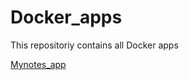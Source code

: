 # Docker_apps
This repositoriy contains all Docker apps

[Mynotes_app](https://github.com/HesterHDM/mynotesapp)

